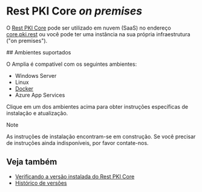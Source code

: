 ﻿# Rest PKI Core *on premises*

O [Rest PKI Core](../index.md) pode ser utilizado em nuvem (SaaS) no endereço [core.pki.rest](https://core.pki.rest/) ou você pode ter uma instância na sua própria
infraestrutura ("on premises").

<a name="platforms" />
## Ambientes suportados

O Amplia é compatível com os seguintes ambientes:

* Windows Server
* Linux
* [Docker](docker.md)
* Azure App Services

Clique em um dos ambientes acima para obter instruções específicas de instalação e atualização.

> [!NOTE]
> As instruções de instalação encontram-se em construção. Se você precisar de instruções ainda indisponíveis, por favor contate-nos.

## Veja também

* [Verificando a versão instalada do Rest PKI Core](check-version.md)
* [Histórico de versões](../changelog.md)
